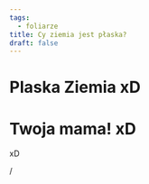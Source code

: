 ```yaml
---
tags:
  - foliarze
title: Cy ziemia jest płaska?
draft: false
---
```


# Plaska Ziemia xD

# Twoja mama! xD

xD

/
